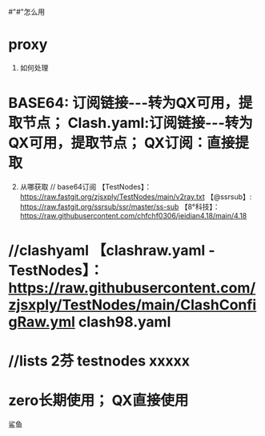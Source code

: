 #"#"怎么用
# proxy
01. 如何处理

BASE64: 订阅链接---转为QX可用，提取节点；
Clash.yaml:订阅链接---转为QX可用，提取节点；
QX订阅：直接提取
=============================================
02. 从哪获取
   // base64订阅
【TestNodes】：https://raw.fastgit.org/zjsxply/TestNodes/main/v2ray.txt
【@ssrsub】:   https://raw.fastgit.org/ssrsub/ssr/master/ss-sub
【8°科技】：   https://raw.githubusercontent.com/chfchf0306/jeidian4.18/main/4.18

//clashyaml
【clashraw.yaml -  TestNodes】：https://raw.githubusercontent.com/zjsxply/TestNodes/main/ClashConfigRaw.yml
clash98.yaml
 =============================================
 //lists 2芬
 testnodes
 xxxxx
=============================================
 zero长期使用；   QX直接使用
=============================================
 鲨鱼
